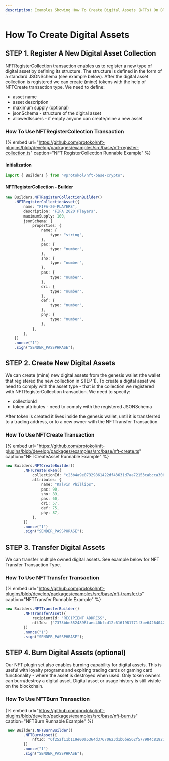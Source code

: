 ```yaml
---
description: Examples Showing How To Create Digital Assets (NFTs) On Blockchain
---
```


# How To Create Digital Assets

## **STEP 1. Register A New Digital Asset Collection**

NFTRegisterCollection transaction enables us to register a new type of digital asset by defining its structure. The structure is defined in the form of a standard JSONSchema \(see example below\). After the digital asset collection is registered we can create \(mine\) tokens with the help of NFTCreate transaction type. We need to define:

* asset name
* asset description
* maximum supply \(optional\)
* jsonSchema - structure of the digital asset
* allowedIssuers - if empty anyone can create/mine a new asset

### How To Use NFTRegisterCollection Transaction

{% embed url="https://github.com/protokol/nft-plugins/blob/develop/packages/examples/src/base/nft-register-collection.ts" caption="NFT RegisterCollection Runnable Example" %}

#### Initialization

```typescript
import { Builders } from "@protokol/nft-base-crypto";
```

#### NFTRegisterCollection - Builder

```typescript
new Builders.NFTRegisterCollectionBuilder()
    .NFTRegisterCollectionAsset({
        name: "FIFA-20-PLAYERS",
        description: "FIFA 2020 Players",
        maximumSupply: 100,
        jsonSchema: {
            properties: {
                name: {
                    type: "string",
                },
                pac: {
                    type: "number",
                },
                sho: {
                    type: "number",
                },
                pas: {
                    type: "number",
                },
                dri: {
                    type: "number",
                },
                def: {
                    type: "number",
                },
                phy: {
                    type: "number",
                },
            },
        },
    })
    .nonce("1")
    .sign("SENDER_PASSPHRASE");
```

## STEP 2. Create New Digital Assets

We can create \(mine\) new digital assets from the genesis wallet \(the wallet that registered the new collection in STEP 1\). To create a digital asset we need to comply with the asset type - that is the collection we registered with NFTRegisterCollection transaction. We need to specify:

* collectionId
* token attributes -  need to comply with the registered JSONSchema

After token is created it lives inside the genesis wallet, until it is transferred to a trading address, or to a new owner with the NFTTransfer Transaction.

### How To Use NFTCreate Transaction

{% embed url="https://github.com/protokol/nft-plugins/blob/develop/packages/examples/src/base/nft-create.ts" caption="NFTCreateAsset Runnable Example" %}

```typescript
new Builders.NFTCreateBuilder()
        .NFTCreateToken({
            collectionId: "c23b4a9e07329861422df43631d7aa72153cabcca3067941b94a69016ae8723b",
            attributes: {
                name: "Kalvin Phillips",
                pac: 90,
                sho: 89,
                pas: 60,
                dri: 57,
                def: 75,
                phy: 87,
            },
        })
        .nonce("1")
        .sign("SENDER_PASSPHRASE");
```

## STEP 3. Transfer Digital Assets

We can transfer multiple owned digital assets. See example below for NFT Transfer Transaction Type.

### How To Use NFTTransfer Transaction

{% embed url="https://github.com/protokol/nft-plugins/blob/develop/packages/examples/src/base/nft-transfer.ts" caption="NFTTransfer Runnable Example" %}

```typescript
new Builders.NFTTransferBuilder()
        .NFTTransferAsset({
            recipientId: "RECIPIENT_ADDRESS",
            nftIds: ["7373bbe5524898faec40bfcd12c6161981771f3be6426404208784831f4b0d02"],
        })
        .nonce("1")
        .sign("SENDER_PASSPHRASE");

```

## STEP 4. Burn Digital Assets \(optional\)

Our NFT plugin set also enables burning capability for digital assets. This is useful with loyalty programs and expiring trading cards or gaming card functionality - where the asset is destroyed when used. Only token owners can burn/destroy a digital asset. Digital asset or usage history is still visible on the blockchain. 

### How To Use NFTBurn Transaction

{% embed url="https://github.com/protokol/nft-plugins/blob/develop/packages/examples/src/base/nft-burn.ts" caption="NFTBurn Runnable Example" %}

```typescript
 new Builders.NFTBurnBuilder()
        .NFTBurnAsset({
            nftId: "6f252f11b119e00a5364d37670623d1b6be562f577984c819237ca4668e2897e",
        })
        .nonce("1")
        .sign("SENDER_PASSPHRASE");
```

## 

